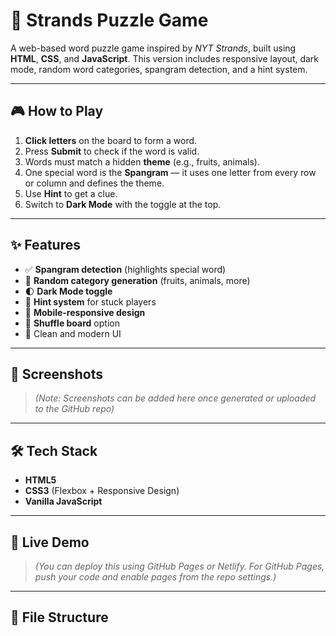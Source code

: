 # 🧠 Strands Puzzle Game

A web-based word puzzle game inspired by *NYT Strands*, built using **HTML**, **CSS**, and **JavaScript**. This version includes responsive layout, dark mode, random word categories, spangram detection, and a hint system.

---

## 🎮 How to Play

1. **Click letters** on the board to form a word.
2. Press **Submit** to check if the word is valid.
3. Words must match a hidden **theme** (e.g., fruits, animals).
4. One special word is the **Spangram** — it uses one letter from every row or column and defines the theme.
5. Use **Hint** to get a clue.
6. Switch to **Dark Mode** with the toggle at the top.

---

## ✨ Features

- ✅ **Spangram detection** (highlights special word)
- 🔀 **Random category generation** (fruits, animals, more)
- 🌓 **Dark Mode toggle**
- 🧩 **Hint system** for stuck players
- 📱 **Mobile-responsive design**
- 🔄 **Shuffle board** option
- 🎨 Clean and modern UI

---

## 📸 Screenshots

> *(Note: Screenshots can be added here once generated or uploaded to the GitHub repo)*

---

## 🛠 Tech Stack

- **HTML5**
- **CSS3** (Flexbox + Responsive Design)
- **Vanilla JavaScript**

---

## 🚀 Live Demo

> *(You can deploy this using GitHub Pages or Netlify. For GitHub Pages, push your code and enable pages from the repo settings.)*

---

## 📁 File Structure
